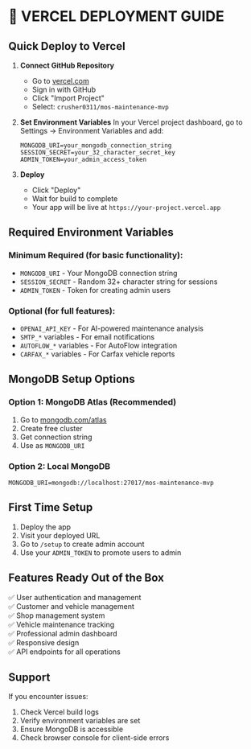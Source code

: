 # 🚀 VERCEL DEPLOYMENT GUIDE

## Quick Deploy to Vercel

1. **Connect GitHub Repository**
   - Go to [vercel.com](https://vercel.com)
   - Sign in with GitHub
   - Click "Import Project"
   - Select: `crusher0311/mos-maintenance-mvp`

2. **Set Environment Variables**
   In your Vercel project dashboard, go to Settings → Environment Variables and add:

   ```
   MONGODB_URI=your_mongodb_connection_string
   SESSION_SECRET=your_32_character_secret_key  
   ADMIN_TOKEN=your_admin_access_token
   ```

3. **Deploy**
   - Click "Deploy"
   - Wait for build to complete
   - Your app will be live at `https://your-project.vercel.app`

## Required Environment Variables

### Minimum Required (for basic functionality):
- `MONGODB_URI` - Your MongoDB connection string
- `SESSION_SECRET` - Random 32+ character string for sessions
- `ADMIN_TOKEN` - Token for creating admin users

### Optional (for full features):
- `OPENAI_API_KEY` - For AI-powered maintenance analysis
- `SMTP_*` variables - For email notifications
- `AUTOFLOW_*` variables - For AutoFlow integration
- `CARFAX_*` variables - For Carfax vehicle reports

## MongoDB Setup Options

### Option 1: MongoDB Atlas (Recommended)
1. Go to [mongodb.com/atlas](https://mongodb.com/atlas)
2. Create free cluster
3. Get connection string
4. Use as `MONGODB_URI`

### Option 2: Local MongoDB
```
MONGODB_URI=mongodb://localhost:27017/mos-maintenance-mvp
```

## First Time Setup

1. Deploy the app
2. Visit your deployed URL
3. Go to `/setup` to create admin account
4. Use your `ADMIN_TOKEN` to promote users to admin

## Features Ready Out of the Box

✅ User authentication and management  
✅ Customer and vehicle management  
✅ Shop management system  
✅ Vehicle maintenance tracking  
✅ Professional admin dashboard  
✅ Responsive design  
✅ API endpoints for all operations  

## Support

If you encounter issues:
1. Check Vercel build logs
2. Verify environment variables are set
3. Ensure MongoDB is accessible
4. Check browser console for client-side errors